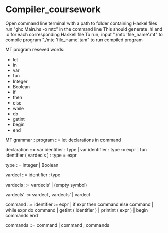 # Compiler_coursework
Open command line terminal with a path to folder containing Haskel files
run "ghc Main.hs -o mtc" in the command line
This should generate .hi and .o for each corresponding Haskell file
To run, input "./mtc 'file_name'.mt" to compile program "./mtc 'file_name'.tam" to run compiled program

MT program reseved words:
- let
- in
- var
- fun
- Integer
- Boolean
- if
- then
- else
- while
- do
- getint
- begin
- end

MT grammar :
program ::= let declarations in command

declaration ::= var identifier : type
              | var identifier : type := expr
              | fun identifier ( vardecls ) : type = expr

type ::= Integer 
        | Boolean

vardecl ::= identifier : type

vardecls ::= vardecls’
            | (empty symbol)
            
vardecls’ ::= vardecl , vardecls’ 
             | vardecl

command ::= identifier := expr
                       | if expr then command else command
                       | while expr do command
                       | getint ( identifier )
                       | printint ( expr )
                       | begin commands end

commands ::= command | command ; commands
